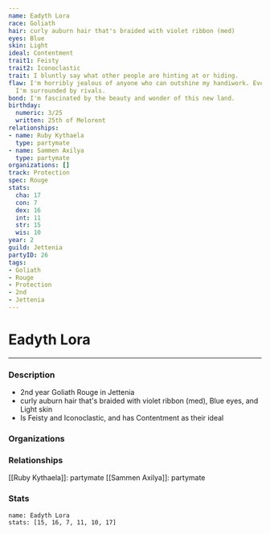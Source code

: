 ```yaml
---
name: Eadyth Lora
race: Goliath
hair: curly auburn hair that's braided with violet ribbon (med)
eyes: Blue
skin: Light
ideal: Contentment
trait1: Feisty
trait2: Iconoclastic
trait: I bluntly say what other people are hinting at or hiding.
flaw: I'm horribly jealous of anyone who can outshine my handiwork. Everywhere I go,
  I'm surrounded by rivals.
bond: I'm fascinated by the beauty and wonder of this new land.
birthday:
  numeric: 3/25
  written: 25th of Melorent
relationships:
- name: Ruby Kythaela
  type: partymate
- name: Sammen Axilya
  type: partymate
organizations: []
track: Protection
spec: Rouge
stats:
  cha: 17
  con: 7
  dex: 16
  int: 11
  str: 15
  wis: 10
year: 2
guild: Jettenia
partyID: 26
tags:
- Goliath
- Rouge
- Protection
- 2nd
- Jettenia
---
```

# Eadyth Lora
---
### Description
- 2nd year Goliath Rouge in Jettenia
- curly auburn hair that's braided with violet ribbon (med), Blue eyes, and Light skin
- Is Feisty and Iconoclastic, and has Contentment as their ideal

### Organizations
### Relationships
[[Ruby Kythaela]]: partymate
[[Sammen Axilya]]: partymate
### Stats
```statblock
name: Eadyth Lora
stats: [15, 16, 7, 11, 10, 17]
```